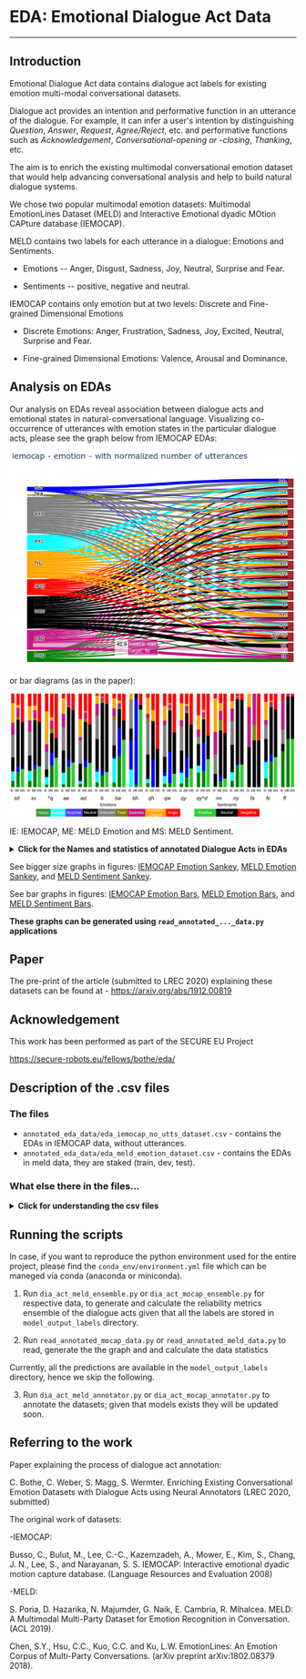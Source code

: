 # EDA: Emotional Dialogue Act Data

----------------------------------------------------

## Introduction

Emotional Dialogue Act data contains dialogue act labels 
for existing emotion multi-modal conversational datasets.

Dialogue act provides an intention and performative function in an utterance of the dialogue.
For example, it can infer a user's intention by distinguishing _Question_, _Answer_, _Request_, _Agree/Reject_, etc.
and performative functions such as _Acknowledgement_, _Conversational-opening or -closing_, _Thanking_, etc.


The aim is to enrich the existing multimodal conversational 
emotion dataset that would help advancing conversational analysis 
and help to build natural dialogue systems.

We chose two popular multimodal emotion datasets: 
Multimodal EmotionLines Dataset (MELD) and 
Interactive Emotional dyadic MOtion CAPture database (IEMOCAP).

MELD contains two labels for each utterance in a dialogue: 
Emotions and Sentiments.

- Emotions -- Anger, Disgust, Sadness, Joy, Neutral, Surprise and Fear.

- Sentiments -- positive, negative and neutral.

IEMOCAP contains only emotion but at two levels: 
Discrete and Fine-grained Dimensional Emotions 

- Discrete Emotions: Anger, Frustration, Sadness, Joy, Excited,
Neutral, Surprise and Fear.

- Fine-grained Dimensional Emotions: Valence, Arousal and Dominance.


## Analysis on EDAs

Our analysis on EDAs reveal association between 
dialogue acts and emotional states in natural-conversational language. 
Visualizing co-occurrence of utterances with emotion states 
in the particular dialogue acts, please see the graph below from IEMOCAP EDAs:

![IEMOCAP Emotion](figures/iemocap_sankey_emotino_for_html.png)

or bar diagrams (as in the paper):

![All Combined Bars for IEMOCAP and MELD](figures/bar_diagrams.png)

IE: IEMOCAP, ME: MELD Emotion and MS: MELD Sentiment.

<details><summary><b>Click for the Names and statistics of annotated Dialogue Acts in EDAs</b></summary>
<p>
<table>
<tr>
<th>DA                    </th> <th> Dialogue Act                </th> <th> IEMO   </th> <th> MELD   </th>
</tr><tr>
<td>sd                    </td> <td> Statement-non-opinion       </td> <td> 43.97  </td> <td> 41.63  </td>
</tr><tr>
<td>sv                    </td> <td> Statement-opinion           </td> <td> 19.93  </td> <td> 09.34  </td>
</tr><tr>
<td>qy                    </td> <td> Yes-No-Question             </td> <td> 10.3   </td> <td> 12.39  </td>
</tr><tr>
<td>qw                    </td> <td> Wh-Question                 </td> <td>  7.26  </td> <td> 6.08   </td>
</tr><tr>
<td>b                     </td> <td> Acknowledge (Backchannel)   </td> <td>  2.89  </td> <td> 2.35   </td>
</tr><tr>
<td>ad                    </td> <td> Action-directive            </td> <td>  1.39  </td> <td> 2.31   </td>
</tr><tr>
<td>fc                    </td> <td> Conventional-closing        </td> <td>  1.37  </td> <td> 3.76   </td>
</tr><tr>
<td>ba                    </td> <td> Appreciation or Assessment  </td> <td>  1.21  </td> <td> 3.72   </td>
</tr><tr>
<td>aa                    </td> <td> Agree or Accept             </td> <td>  0.97  </td> <td> 0.50   </td>
</tr><tr>
<td>nn                    </td> <td> No-Answer                   </td> <td>  0.78  </td> <td> 0.80   </td>
</tr><tr>
<td>ny                    </td> <td> Yes-Answer                  </td> <td>  0.75  </td> <td> 0.88   </td>
</tr><tr>
<td>br                    </td> <td> Signal-non-understanding    </td> <td>  0.47  </td> <td> 1.13   </td>
</tr><tr>
<td>^q                    </td> <td> Quotation                   </td> <td>  0.37  </td> <td> 0.81   </td>
</tr><tr>
<td>na                    </td> <td> Affirmative non-yes answers </td> <td>  0.25  </td> <td> 0.34   </td>
</tr><tr>
<td>qh                    </td> <td> Rhetorical-Question         </td> <td>  0.23  </td> <td> 0.12   </td>
</tr><tr>
<td>bh                    </td> <td> Rhetorical Backchannel      </td> <td>  0.16  </td> <td> 0.30   </td>
</tr><tr>
<td>h                     </td> <td> Hedge                       </td> <td>  0.15  </td> <td> 0.02   </td>
</tr><tr>
<td>qo                    </td> <td> Open-question               </td> <td>  0.14  </td> <td> 0.10   </td>
</tr><tr>
<td>ft                    </td> <td> Thanking                    </td> <td>  0.13  </td> <td> 0.23   </td>
</tr><tr>
<td>qy^d                  </td> <td> Declarative Yes-No-Question </td> <td>  0.13  </td> <td> 0.29   </td>
</tr><tr>
<td>bf                    </td> <td> Reformulate                 </td> <td>  0.12  </td> <td> 0.19   </td>
</tr><tr>
<td>fp                    </td> <td> Conventional-opening        </td> <td>  0.12  </td> <td> 1.19   </td>
</tr><tr>
<td>fa                    </td> <td> Apology                     </td> <td>  0.07  </td> <td> 0.04   </td>
</tr><tr>
<td>fo                    </td> <td> Other Forward Function      </td> <td>  0.02  </td> <td> 0.05   </td>
</tr><tr>
<td>Total                 </td> <td>                             </td> <td> 10039  </td> <td> 13708 </td>
</tr>
</table>
Number of utterances per DA in respective datasets. 
All values are in percentages (\%) of the total number of utterances. 
IEMO is for IEMOCAP.

</p>
</details>

See bigger size graphs in figures: [IEMOCAP Emotion Sankey](figures/iemocap_sankey_emotion.png), 
[MELD Emotion Sankey](figures/meld_sankey_emotion.png), and [MELD Sentiment Sankey](figures/meld_sankey_sentiment.png).

See bar graphs in figures: [IEMOCAP Emotion Bars](figures/iemocap_bars_emotion.png), 
[MELD Emotion Bars](figures/meld_bars_emotion.png), and [MELD Sentiment Bars](figures/meld_bars_sentiment.png).

**These graphs can be generated using ```read_annotated_..._data.py``` applications**

## Paper
The pre-print of the article (submitted to LREC 2020) explaining these datasets can be found at - 
https://arxiv.org/abs/1912.00819

## Acknowledgement  
This work has been performed as part of the SECURE EU Project 

https://secure-robots.eu/fellows/bothe/eda/

## Description of the .csv files

### The files
- ```annotated_eda_data/eda_iemocap_no_utts_dataset.csv``` - contains the EDAs in IEMOCAP data, without utterances.
- ```annotated_eda_data/eda_meld_emotion_dataset.csv``` - contains the EDAs in meld data, they are staked (train, dev, test).

### What else there in the files... 
<details><summary><b>Click for understanding the csv files</b></summary>
<p>

| Column Name  | Description                                                                                                        |
|--------------|--------------------------------------------------------------------------------------------------------------------|
| speaker      | Name of the speaker (in MELD) or speaker id (in IEMOCAP)                                                           |
| utt_id       | The index of an utterance in the dialogue, starting from 0 (in Meld) or starting 0 from speaker turn (in IEMOCAP)  |
| utterance    | String of utterance.                                                                                               |
| emotion      | The emotion (neutral, joy, excited, sadness, anger, surprise, fear, frustration, disgust) expressed by the speaker in the utterance.  |
| sentiment    | The sentiment (positive, neutral, negative) expressed by the speaker in the utterance (only in MELD).              |
| eda1         | Emotional dialogue act label from Utterance-level 1 model.                                                         |
| eda2         | Emotional dialogue act label from Utterance-level 2 model.                                                         |
| eda3         | Emotional dialogue act label from Context 1 model.                                                                 |
| eda4         | Emotional dialogue act label from Context 2 model.                                                                 |
| eda5         | Emotional dialogue act label from Context 3 model.                                                                 |
| EDA          | Final emotional dialogue act as an ensemble of all models (eda1, eda2, eda3, eda4, eda5)                           |
| all_match    | Flag to indicate if all EDAs are matching (eda1 = eda2 = eda3 = eda4 = eda5).                                      |
| con_match    | Flag to indicate EDAs matched based on context models.                                                             |
| match        | Flag to indicate EDAs matched based on confidence ranking.                                                         |

</p>
</details>


## Running the scripts

In case, if you want to reproduce the python environment used for the entire project, 
please find the  ```conda_env/environment.yml``` file
which can be maneged via conda (anaconda or miniconda).

1. Run ```dia_act_meld_ensemble.py``` or ```dia_act_mocap_ensemble.py``` for respective data,
 to generate and calculate the reliability metrics ensemble of the dialogue acts given that all the labels are stored in ```model_output_labels``` directory.

2. Run ```read_annotated_mocap_data.py``` or ```read_annotated_meld_data.py``` to read, generate the the graph and and calculate the data statistics   

Currently, all the predictions are available in the ```model_output_labels``` directory, hence we skip the following.

3. Run ```dia_act_meld_annotator.py``` or ```dia_act_mocap_annotator.py``` to annotate the datasets; 
given that models exists they will be updated soon.


## Referring to the work

Paper explaining the process of dialogue act annotation:

C. Bothe, C. Weber, S. Magg, S. Wermter. 
Enriching Existing Conversational Emotion Datasets with Dialogue Acts using Neural Annotators
(LREC 2020, submitted)

The original work of datasets:

-IEMOCAP:

Busso, C., Bulut, M., Lee, C.-C., Kazemzadeh, A., Mower, E., Kim, S., Chang, J. N., Lee, S., and Narayanan, S. S. 
IEMOCAP: Interactive emotional dyadic motion capture database.
(Language Resources and Evaluation 2008)

-MELD:

S. Poria, D. Hazarika, N. Majumder, G. Naik, E. Cambria, R. Mihalcea. 
MELD: A Multimodal Multi-Party Dataset for Emotion Recognition in Conversation. 
(ACL 2019).

Chen, S.Y., Hsu, C.C., Kuo, C.C. and Ku, L.W. 
EmotionLines: An Emotion Corpus of Multi-Party Conversations. 
(arXiv preprint arXiv:1802.08379 2018).


